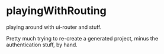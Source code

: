 # playingWithRouting
playing around with ui-router and stuff.

Pretty much trying to re-create a generated project, minus the authentication stuff, by hand.
